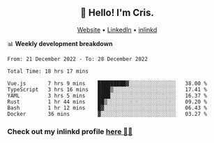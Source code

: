 
<h2 align="center">👋 Hello! I'm Cris.</h2>
<p align="center">
  <a href="https://www.criscunas.dev">Website</a> •
  <a href="https://www.linkedin.com/in/cristophercunas/">LinkedIn</a> •
  <a href="https://www.inlinkd.app">inlinkd</a>
  
</p>


📊 **Weekly development breakdown**
<!--START_SECTION:waka-->

```text
From: 21 December 2022 - To: 28 December 2022

Total Time: 18 hrs 17 mins

Vue.js       7 hrs 9 mins    █████████▓░░░░░░░░░░░░░░░   38.00 %
TypeScript   3 hrs 16 mins   ████▒░░░░░░░░░░░░░░░░░░░░   17.41 %
YAML         3 hrs 5 mins    ████░░░░░░░░░░░░░░░░░░░░░   16.37 %
Rust         1 hr 44 mins    ██▒░░░░░░░░░░░░░░░░░░░░░░   09.20 %
Bash         1 hr 12 mins    █▓░░░░░░░░░░░░░░░░░░░░░░░   06.43 %
Docker       36 mins         ▓░░░░░░░░░░░░░░░░░░░░░░░░   03.27 %
```

<!--END_SECTION:waka-->

<div> 
  <h3>Check out my inlinkd profile
  <a href="https://www.inlinkd.app/link/cristophercunas">here 👨‍💻</a>
  </h3>
</div>
